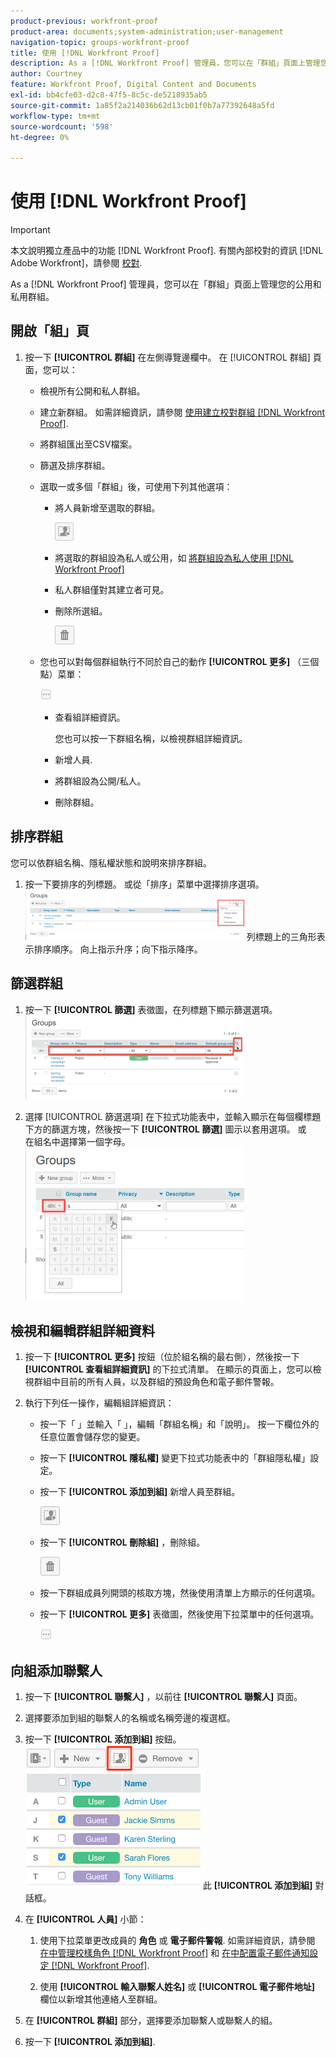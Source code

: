 ```yaml
---
product-previous: workfront-proof
product-area: documents;system-administration;user-management
navigation-topic: groups-workfront-proof
title: 使用 [!DNL Workfront Proof]
description: As a [!DNL Workfront Proof] 管理員，您可以在「群組」頁面上管理您的公用和私用群組。
author: Courtney
feature: Workfront Proof, Digital Content and Documents
exl-id: bb4cfe03-d2c8-47f5-8c5c-de5218935ab5
source-git-commit: 1a85f2a214036b62d13cb01f0b7a77392648a5fd
workflow-type: tm+mt
source-wordcount: '598'
ht-degree: 0%

---
```


# 使用 [!DNL Workfront Proof]

>[!IMPORTANT]
>
>本文說明獨立產品中的功能 [!DNL Workfront Proof]. 有關內部校對的資訊 [!DNL Adobe Workfront]，請參閱 [校對](../../../review-and-approve-work/proofing/proofing.md).

As a [!DNL Workfront Proof] 管理員，您可以在「群組」頁面上管理您的公用和私用群組。

## 開啟「組」頁

1. 按一下 **[!UICONTROL 群組]** 在左側導覽邊欄中。
在 [!UICONTROL 群組] 頁面，您可以：

   * 檢視所有公開和私人群組。
   * 建立新群組。 如需詳細資訊，請參閱 [使用建立校對群組 [!DNL Workfront Proof]](../../../workfront-proof/wp-mnguserscontacts/groups/create-proofing-groups.md).
   * 將群組匯出至CSV檔案。
   * 篩選及排序群組。
   * 選取一或多個「群組」後，可使用下列其他選項：

      * 將人員新增至選取的群組。

         ![Groups_page-add_people_btn.png](assets/groups-page-add-people-btn-30x29.png)

      * 將選取的群組設為私人或公用，如 [將群組設為私人使用 [!DNL Workfront Proof]](../../../workfront-proof/wp-mnguserscontacts/groups/make-groups-private.md)
      * 私人群組僅對其建立者可見。
      * 刪除所選組。

         ![](assets/trash-button.png)
   * 您也可以對每個群組執行不同於自己的動作 **[!UICONTROL 更多]** （三個點）菜單：

      ![](assets/more-button-small.png)

      * 查看組詳細資訊。

         您也可以按一下群組名稱，以檢視群組詳細資訊。
      * 新增人員.
      * 將群組設為公開/私人。
      * 刪除群組。


## 排序群組

您可以依群組名稱、隱私權狀態和說明來排序群組。

1. 按一下要排序的列標題。
或從「排序」菜單中選擇排序選項。
   ![Groups_page-Sort_menu.png](assets/groups-page-sort-menu-350x80.png)
列標題上的三角形表示排序順序。 向上指示升序；向下指示降序。

## 篩選群組

1. 按一下 **[!UICONTROL 篩選]** 表徵圖，在列標題下顯示篩選選項。
   ![Group_page-Filter_icon_and_options.png](assets/group-page-filter-icon-and-options-350x134.png)

1. 選擇 [!UICONTROL 篩選選項] 在下拉式功能表中，並輸入顯示在每個欄標題下方的篩選方塊，然後按一下 **[!UICONTROL 篩選]** 圖示以套用選項。
或\
   在組名中選擇第一個字母。
   ![Groups_page-filtering_by_letter.png](assets/groups-page-filtering-by-letter-350x245.png)

## 檢視和編輯群組詳細資料

1. 按一下 **[!UICONTROL 更多]** 按鈕（位於組名稱的最右側），然後按一下 **[!UICONTROL 查看組詳細資訊]** 的下拉式清單。
在顯示的頁面上，您可以檢視群組中目前的所有人員，以及群組的預設角色和電子郵件警報。

1. 執行下列任一操作，編輯組詳細資訊：

   * 按一下「 」並輸入「 」，編輯「群組名稱」和「說明」。 按一下欄位外的任意位置會儲存您的變更。
   * 按一下 **[!UICONTROL 隱私權]** 變更下拉式功能表中的「群組隱私權」設定。
   * 按一下 **[!UICONTROL 添加到組]** 新增人員至群組。

      ![Add_to_Group_btn.png](assets/add-to-group-btn.png)

   * 按一下 **[!UICONTROL 刪除組]** ，刪除組。

      ![Trash_button.png](assets/trash-button.png)

   * 按一下群組成員列開頭的核取方塊，然後使用清單上方顯示的任何選項。
   * 按一下 **[!UICONTROL 更多]** 表徵圖，然後使用下拉菜單中的任何選項。

      ![More_button_small.png](assets/more-button-small.png)

## 向組添加聯繫人

1. 按一下 **[!UICONTROL 聯繫人]** ，以前往 **[!UICONTROL 聯繫人]** 頁面。

1. 選擇要添加到組的聯繫人的名稱或名稱旁邊的複選框。
1. 按一下 **[!UICONTROL 添加到組]** 按鈕。
   ![](assets/screenshot-2018-04-06-15-27-17.png)
此 **[!UICONTROL 添加到組]** 對話框。

1. 在 **[!UICONTROL 人員]** 小節：

   1. 使用下拉菜單更改成員的 **角色** 或 **電子郵件警報**. 如需詳細資訊，請參閱 [在中管理校樣角色 [!DNL Workfront Proof]](../../../workfront-proof/wp-work-proofsfiles/share-proofs-and-files/manage-proof-roles.md) 和  [在中配置電子郵件通知設定 [!DNL Workfront Proof]](../../../workfront-proof/wp-emailsntfctns/email-alerts/config-email-notification-settings-wp.md).

   1. 使用 **[!UICONTROL 輸入聯繫人姓名]** 或 **[!UICONTROL 電子郵件地址]** 欄位以新增其他連絡人至群組。

1. 在 **[!UICONTROL 群組]** 部分，選擇要添加聯繫人或聯繫人的組。
1. 按一下 **[!UICONTROL 添加到組]**.
